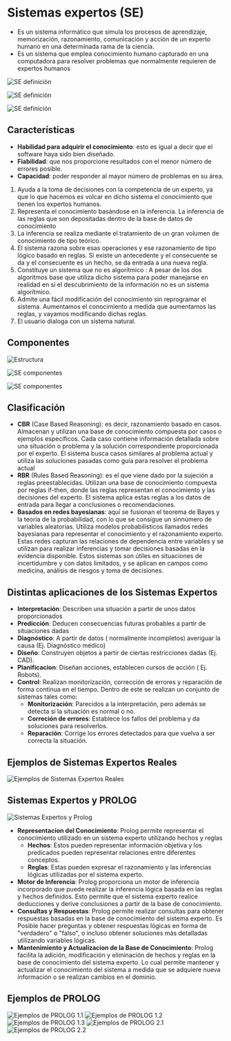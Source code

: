 # Sistemas expertos (SE)

* Es un sistema informático que simula los procesos de aprendizaje, memorización, razonamiento, comunicación y acción de un experto humano en una determinada rama de la ciencia.
* Es un sistema que emplea conocimiento humano capturado en una computadora para resolver problemas que normalmente requieren de expertos humanos

![SE definición](img/se-definicion1.jpg)

![SE definición](img/se-definicion2.jpg)

![SE definición](img/se-definicion3.png)

## Características

* **Habilidad para adquirir el conocimiento**: esto es igual a decir que el software haya sido bien diseñado.
* **Fiabilidad**: que nos proporcione resultados con el menor número de errores posible.
* **Capacidad**: poder responder al mayor número de problemas en su área.

1. Ayuda a la toma de decisiones con la competencia de un experto, ya que lo que hacemos es volcar en dicho sistema el conocimiento que tienen los expertos humanos.
1. Representa el conocimiento basándose en la inferencia. La inferencia de las reglas que son depositadas dentro de la base de datos de conocimiento
1. La inferencia se realiza mediante el tratamiento de un gran volumen de conocimiento de tipo teórico.
1. El sistema razona sobre esas operaciones y ese razonamiento de tipo lógico basado en reglas. Si existe un antecedente y el consecuente se da y el consecuente es un hecho, se da entrada a una nueva regla.
1. Constituye un sistema que no es algorítmico : A pesar de los dos algoritmos base que utiliza dicho sistema para poder manejarse en realidad en sí el descubrimiento de la información no es un sistema algorítmico.
1. Admite una fácil modificación del conocimiento sin reprogramar el sistema. Aumentamos el conocimiento a medida que aumentamos las reglas, y vayamos modificando dichas reglas.
1. El usuario dialoga con un sistema natural.

## Componentes

![Estructura](img/estructura.png)

![SE componentes](img/se-componentes.jpg)

![SE componentes](img/se-componentes2.png)

## Clasificación

* **CBR** (Case Based Reasoning): es decir, razonamiento basado en casos. Almacenan y utilizan una base de conocimiento compuesta por casos o ejemplos específicos. Cada caso contiene información detallada sobre una situación o problema y la solución correspondiente proporcionada por el experto. El sistema busca casos similares al problema actual y utiliza las soluciones pasadas como guía para resolver el problema actual
* **RBR** (Rules Based Reasoning): es el que viene dado por la sujeción a reglas preestablecidas. Utilizan una base de conocimiento compuesta por reglas if-then, donde las reglas representan el conocimiento y las decisiones del experto. El sistema aplica estas reglas a los datos de entrada para llegar a conclusiones o recomendaciones.
* **Basados en redes bayesianas**: aquí se fusionan el teorema de Bayes y la teoría de la probabilidad, con lo que se consigue un sinnúmero de variables aleatorias. Utiliza modelos probabilísticos llamados redes bayesianas para representar el conocimiento y el razonamiento experto. Estas redes capturan las relaciones de dependencia entre variables y se utilizan para realizar inferencias y tomar decisiones basadas en la evidencia disponible. Estos sistemas son útiles en situaciones de incertidumbre y con datos limitados, y se aplican en campos como medicina, análisis de riesgos y toma de decisiones.

## Distintas aplicaciones de los Sistemas Expertos

* **Interpretación**: Describen una situación a partir de unos datos proporcionados
* **Predicción**: Deducen consecuencias futuras probables a partir de situaciones dadas
* **Diagnóstico**: A partir de datos ( normalmente incompletos) averiguar la causa (Ej. Diagnóstico médico)
* **Diseño**: Construyen objetos a partir de ciertas restricciones dadas (Ej. CAD).
* **Planificacion**: Diseñan acciones, establecen cursos de acción ( Ej. Robots).
* **Control**: Realizan monitorización, corrección de errores y reparación de forma continua en el tiempo. Dentro de este se realizan un conjunto de sistemas tales como:
  * **Monitorización**: Parecidos a la interpretación, pero además se detecta si la situación es normal o no.
  * **Correción de errores**: Establece los fallos del problema y da soluciones para resolverlos.
  * **Reparación**: Corrige los errores detectados para que vuelva a ser correcta la situación.

## Ejemplos de Sistemas Expertos Reales

![Ejemplos de Sistemas Expertos Reales](img/se-ejemplos-reales.png)

## Sistemas Expertos y PROLOG

![Sistemas Expertos y Prolog](img/se-prolog.png)

* **Representacion del Conocimiento**: Prolog permite representar el conocimiento utilizado en un sistema experto utilizando hechos y reglas
  * **Hechos**:  Estos pueden representar información objetiva y los predicados pueden representar relaciones entre diferentes conceptos.
  * **Reglas**: Estas pueden expresar el razonamiento y las inferencias lógicas utilizadas por el sistema experto.
* **Motor de Inferencia**: Prolog proporciona un motor de inferencia incorporado que puede realizar la inferencia lógica basada en las reglas y hechos definidos. Esto permite que el sistema experto realice deducciones y derive conclusiones a partir de la base de conocimiento.
* **Consultas y Respuestas**: Prolog permite realizar consultas para obtener respuestas basadas en la base de conocimiento del sistema experto. Es Posible hacer preguntas y obtener respuestas lógicas en forma de "verdadero" o "falso", o incluso obtener soluciones más detalladas utilizando variables lógicas.
* **Mantenimiento y Actualizacion de la Base de Conocimiento**: Prolog facilita la adición, modificación y eliminación de hechos y reglas en la base de conocimiento del sistema experto. Lo cual permite mantener y actualizar el conocimiento del sistema a medida que se adquiere nueva información o se realizan cambios en el dominio.

## Ejemplos de PROLOG

![Ejemplos de PROLOG 1.1](img/se-ejemplo1-1.png)
![Ejemplos de PROLOG 1.2](img/se-ejemplo1-2.png)
![Ejemplos de PROLOG 1.3](img/se-ejemplo1-3.png)
![Ejemplos de PROLOG 2.1](img/se-ejemplo2-1.png)
![Ejemplos de PROLOG 2.2](img/se-ejemplo2-2.png)
